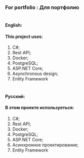 ### For portfolio : Для портфолио
#

#### English:

#### This project uses:
1. C#;
2. Rest API;
3. Docker;
4. PostgreSQL;
5. ASP.NET Core;
6. Asynchronous design;
7. Entity Framework
#

#### Русский:

#### В этом проекте используеться:
1. C#;
2. Rest API;
3. Docker;
4. PostgreSQL;
5. ASP.NET Core;
6. Асинхронное проектирование;
7. Entity Framework
#
